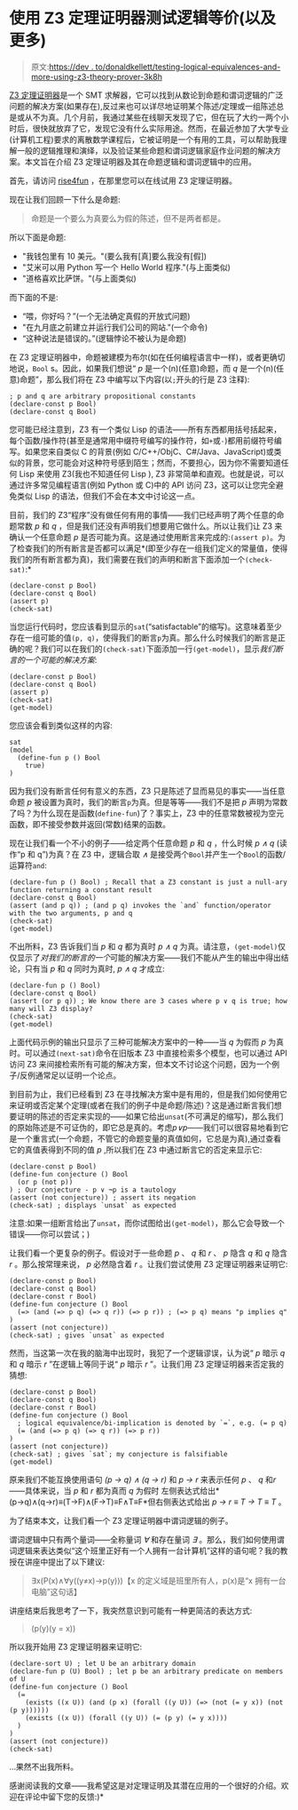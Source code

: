 # 使用 Z3 定理证明器测试逻辑等价(以及更多)

> 原文:[https://dev . to/donaldkellett/testing-logical-equivalences-and-more-using-z3-theory-prover-3k8h](https://dev.to/donaldkellett/testing-logical-equivalences-and-more-using-z3-theorem-prover-3k8h)

[Z3 定理证明器](https://github.com/Z3Prover/z3)是一个 SMT 求解器，它可以找到从数论到命题和谓词逻辑的广泛问题的解决方案(如果存在),反过来也可以详尽地证明某个陈述/定理或一组陈述总是或从不为真。几个月前，我通过某些在线聊天发现了它，但在玩了大约一两个小时后，很快就放弃了它，发现它没有什么实际用途。然而，在最近参加了大学专业(计算机工程)要求的离散数学课程后，它被证明是一个有用的工具，可以帮助我理解一般的逻辑推理和演绎，以及验证某些命题和谓词逻辑家庭作业问题的解决方案。本文旨在介绍 Z3 定理证明器及其在命题逻辑和谓词逻辑中的应用。

首先，请访问 [rise4fun](https://rise4fun.com/z3/tutorial) ，在那里您可以在线试用 Z3 定理证明器。

现在让我们回顾一下什么是命题:

> 命题是一个要么为真要么为假的陈述，但不是两者都是。

所以下面是命题:

*   "我钱包里有 10 美元。"(要么我有[真]要么我没有[假])
*   "艾米可以用 Python 写一个 Hello World 程序."(与上面类似)
*   "道格喜欢比萨饼。"(与上面类似)

而下面的不是:

*   “喂，你好吗？”(一个无法确定真假的开放式问题)
*   "在九月底之前建立并运行我们公司的网站."(一个命令)
*   “这种说法是错误的。”(逻辑悖论不被认为是命题)

在 Z3 定理证明器中，命题被建模为布尔(如在任何编程语言中一样)，或者更确切地说，`Bool` s。因此，如果我们想说“ *p* 是一个(n)(任意)命题，而 *q* 是一个(n)(任意)命题”，那么我们将在 Z3 中编写以下内容(以`;`开头的行是 Z3 注释):

```
; p and q are arbitrary propositional constants
(declare-const p Bool)
(declare-const q Bool) 
```

您可能已经注意到，Z3 有一个类似 Lisp 的语法——所有东西都用括号括起来，每个函数/操作符(甚至是通常用中缀符号编写的操作符，如`+`或`-`)都用前缀符号编写。如果您来自类似 C 的背景(例如 C/C++/ObjC、C#/Java、JavaScript)或类似的背景，您可能会对这种符号感到陌生；然而，不要担心，因为你不需要知道任何 Lisp 来使用 Z3(我也不知道任何 Lisp ), Z3 非常简单和直观。也就是说，可以通过许多常见编程语言(例如 Python 或 C)中的 API 访问 Z3，这可以让您完全避免类似 Lisp 的语法，但我们不会在本文中讨论这一点。

目前，我们的 Z3“程序”没有做任何有用的事情——我们已经声明了两个任意的命题常数 *p* 和 *q* ，但是我们还没有声明我们想要用它做什么。所以让我们让 Z3 来确认一个任意命题 *p* 是否可能为真。这是通过使用断言来完成的:`(assert p)`。为了检查我们的所有断言是否都可以满足*(即至少存在一组我们定义的常量值，使得我们的所有断言都为真)，我们需要在我们的声明和断言下面添加一个`(check-sat)`:*

```
(declare-const p Bool)
(declare-const q Bool)
(assert p)
(check-sat) 
```

当您运行代码时，您应该看到显示的`sat`(“satisfactable”的缩写)。这意味着至少存在一组可能的值`(p, q)`，使得我们的断言`p`为真。那么什么时候我们的断言是正确的呢？我们可以在我们的`(check-sat)`下面添加一行`(get-model)`，显示*我们断言的一个可能的解决方案*:

```
(declare-const p Bool)
(declare-const q Bool)
(assert p)
(check-sat)
(get-model) 
```

您应该会看到类似这样的内容:

```
sat
(model 
  (define-fun p () Bool
    true)
) 
```

因为我们没有断言任何有意义的东西，Z3 只是陈述了显而易见的事实——当任意命题 *p* 被设置为真时，我们的断言`p`为真。但是等等——我们不是把 *p* 声明为常数了吗？为什么现在是函数(`define-fun`)了？事实上，Z3 中的任意常数被视为空元函数，即不接受参数并返回(常数)结果的函数。

现在让我们看一个不小的例子——给定两个任意命题 *p* 和 *q* ，什么时候 *p ∧ q* (读作“p 和 q”)为真？在 Z3 中，逻辑合取 *∧* 是接受两个`Bool`并产生一个`Bool`的函数/运算符`and`:

```
(declare-fun p () Bool) ; Recall that a Z3 constant is just a null-ary function returning a constant result
(declare-const q Bool)
(assert (and p q)) ; (and p q) invokes the `and` function/operator with the two arguments, p and q
(check-sat)
(get-model) 
```

不出所料，Z3 告诉我们当 *p* 和 *q* 都为真时 *p ∧ q* 为真。请注意，`(get-model)`仅仅显示了*对我们的断言的一个*可能的解决方案——我们不能从产生的输出中得出结论，只有当 *p* 和 *q* 同时为真时, *p ∧ q* 才成立:

```
(declare-fun p () Bool)
(declare-const q Bool)
(assert (or p q)) ; We know there are 3 cases where p ∨ q is true; how many will Z3 display?
(check-sat)
(get-model) 
```

上面代码示例的输出只显示了三种可能解决方案中的一种——当 *q* 为假而 *p* 为真时。可以通过`(next-sat)`命令在旧版本 Z3 中直接检索多个模型，也可以通过 API 访问 Z3 来间接检索所有可能的解决方案，但本文不讨论这个问题，因为一个例子/反例通常足以证明一个论点。

到目前为止，我们已经看到 Z3 在寻找解决方案中是有用的，但是我们如何使用它来证明或否定某个定理(或者在我们的例子中是命题/陈述)？这是通过断言我们想要证明的陈述的否定来实现的——如果它给出`unsat`(不可满足的缩写)，那么我们的原始陈述是不可证伪的，即它总是真的。考虑*p∨p*——我们可以很容易地看到它是一个重言式(一个命题，不管它的命题变量的真值如何，它总是为真),通过查看它的真值表得到不同的值 *p* ,所以我们在 Z3 中通过断言它的否定来显示它:

```
(declare-const p Bool)
(define-fun conjecture () Bool
  (or p (not p))
) ; Our conjecture - p ∨ ¬p is a tautology
(assert (not conjecture)) ; assert its negation
(check-sat) ; displays `unsat` as expected 
```

注意:如果一组断言给出了`unsat`，而你试图给出`(get-model)`，那么它会导致一个错误——你可以尝试；)

让我们看一个更复杂的例子。假设对于一些命题 *p* 、 *q* 和 *r* 、 *p* 隐含 *q* 和 *q* 隐含 *r* 。那么按常理来说， *p* 必然隐含着 *r* 。让我们尝试使用 Z3 定理证明器来证明它:

```
(declare-const p Bool)
(declare-const q Bool)
(declare-const r Bool)
(define-fun conjecture () Bool
  (=> (and (=> p q) (=> q r)) (=> p r)) ; (=> p q) means "p implies q"
)
(assert (not conjecture))
(check-sat) ; gives `unsat` as expected 
```

然而，当这第一次在我的脑海中出现时，我犯了一个逻辑谬误，认为说“ *p* 暗示 *q* 和 *q* 暗示 *r* ”在逻辑上等同于说“ *p* 暗示 *r* ”。让我们用 Z3 定理证明器来否定我的猜想:

```
(declare-const p Bool)
(declare-const q Bool)
(declare-const r Bool)
(define-fun conjecture () Bool
  ; logical equivalence/bi-implication is denoted by `=`, e.g. (= p q)
  (= (and (=> p q) (=> q r)) (=> p r))
)
(assert (not conjecture))
(check-sat) ; gives `sat`; my conjecture is falsifiable
(get-model) 
```

原来我们不能互换使用语句 *(p → q) ∧ (q → r)* 和 *p → r* 来表示任何 *p* 、 *q* 和*r*——具体来说，当 *p* 和 *r* 都为真而 *q* 为假时 左侧表达式给出*(p→q)∧(q→r)≡(T→F)∧(F→T)≡F∧T≡F*但右侧表达式给出 *p → r ≡ T → T ≡ T* 。

为了结束本文，让我们看一个 Z3 定理证明器中谓词逻辑的例子。

谓词逻辑中只有两个量词——全称量词 *∀* 和存在量词 *∃* 。那么，我们如何使用谓词逻辑来表达类似“这个班里正好有一个人拥有一台计算机”这样的语句呢？我的教授在讲座中提出了以下建议:

> ∃x(P(x)∧∀y((y≠x)→p(y)))【x 的定义域是班里所有人，p(x)是“x 拥有一台电脑”这句话】

讲座结束后我思考了一下，我突然意识到可能有一种更简洁的表达方式:

> (p(y)(y = x))

所以我开始用 Z3 定理证明器来证明它:

```
(declare-sort U) ; let U be an arbitrary domain
(declare-fun p (U) Bool) ; let p be an arbitrary predicate on members of U
(define-fun conjecture () Bool
  (=
    (exists ((x U)) (and (p x) (forall ((y U)) (=> (not (= y x)) (not (p y))))))
    (exists ((x U)) (forall ((y U)) (= (p y) (= y x))))
  )
)
(assert (not conjecture))
(check-sat) 
```

...果然不出我所料。

感谢阅读我的文章——我希望这是对定理证明及其潜在应用的一个很好的介绍。欢迎在评论中留下您的反馈:)*